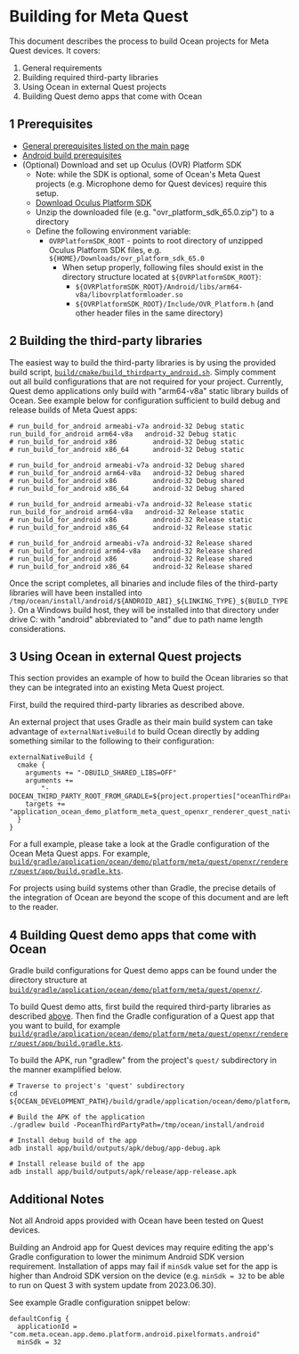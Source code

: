 # Building for Meta Quest

This document describes the process to build Ocean projects for Meta Quest devices. It covers:

1. General requirements
2. Building required third-party libraries
3. Using Ocean in external Quest projects
4. Building Quest demo apps that come with Ocean

## 1 Prerequisites

* [General prerequisites listed on the main page](README.md)
* [Android build prerequisites](building_for_android.md#1-prerequisites)
* (Optional) Download and set up Oculus (OVR) Platform SDK
  * Note: while the SDK is optional, some of Ocean's Meta Quest projects (e.g. Microphone demo for Quest devices) require this setup.
  * [Download Oculus Platform SDK](https://developer.oculus.com/downloads/package/oculus-platform-sdk/)
  * Unzip the downloaded file (e.g. "ovr_platform_sdk_65.0.zip") to a directory
  * Define the following environment variable:
    * `OVRPlatformSDK_ROOT` - points to root directory of unzipped Oculus Platform SDK files, e.g. `${HOME}/Downloads/ovr_platform_sdk_65.0`
      * When setup properly, following files should exist in the directory structure located at `${OVRPlatformSDK_ROOT}`:
        * `${OVRPlatformSDK_ROOT}/Android/libs/arm64-v8a/libovrplatformloader.so`
        * `${OVRPlatformSDK_ROOT}/Include/OVR_Platform.h` (and other header files in the same directory)

## 2 Building the third-party libraries

The easiest way to build the third-party libraries is by using the provided build script, [`build/cmake/build_thirdparty_android.sh`](build/cmake/build_thirdparty_android.sh). Simply comment out all build configurations that are not required for your project.  Currently, Quest demo applications only build with "arm64-v8a" static library builds of Ocean.  See example below for configuration sufficient to build debug and release builds of Meta Quest apps:

```
# run_build_for_android armeabi-v7a android-32 Debug static
run_build_for_android arm64-v8a   android-32 Debug static
# run_build_for_android x86         android-32 Debug static
# run_build_for_android x86_64      android-32 Debug static

# run_build_for_android armeabi-v7a android-32 Debug shared
# run_build_for_android arm64-v8a   android-32 Debug shared
# run_build_for_android x86         android-32 Debug shared
# run_build_for_android x86_64      android-32 Debug shared

# run_build_for_android armeabi-v7a android-32 Release static
run_build_for_android arm64-v8a   android-32 Release static
# run_build_for_android x86         android-32 Release static
# run_build_for_android x86_64      android-32 Release static

# run_build_for_android armeabi-v7a android-32 Release shared
# run_build_for_android arm64-v8a   android-32 Release shared
# run_build_for_android x86         android-32 Release shared
# run_build_for_android x86_64      android-32 Release shared
```

Once the script completes, all binaries and include files of the third-party libraries will have been installed into `/tmp/ocean/install/android/${ANDROID_ABI}_${LINKING_TYPE}_${BUILD_TYPE}`. On a Windows build host, they will be installed into that directory under drive C: with "android" abbreviated to "and" due to path name length considerations.

## 3 Using Ocean in external Quest projects

This section provides an example of how to build the Ocean libraries so that they can be integrated into an existing Meta Quest project.

First, build the required third-party libraries as described above.

An external project that uses Gradle as their main build system can take advantage of `externalNativeBuild` to build Ocean directly by adding something similar to the following to their configuration:

```
externalNativeBuild {
  cmake {
    arguments += "-DBUILD_SHARED_LIBS=OFF"
    arguments +=
        "-DOCEAN_THIRD_PARTY_ROOT_FROM_GRADLE=${project.properties["oceanThirdPartyPath"]}"
    targets += "application_ocean_demo_platform_meta_quest_openxr_renderer_quest_native"
  }
}
```

For a full example, please take a look at the Gradle configuration of the Ocean Meta Quest apps.  For example, [`build/gradle/application/ocean/demo/platform/meta/quest/openxr/renderer/quest/app/build.gradle.kts`](build/gradle/application/ocean/demo/platform/meta/quest/openxr/renderer/quest/app/build.gradle.kts).

For projects using build systems other than Gradle, the precise details of the integration of Ocean are beyond the scope of this document and are left to the reader.

## 4 Building Quest demo apps that come with Ocean

Gradle build configurations for Quest demo apps can be found under the directory structure at [`build/gradle/application/ocean/demo/platform/meta/quest/openxr/`](build/gradle/application/ocean/demo/platform/meta/quest/openxr/).

To build Quest demo atts, first build the required third-party libraries as described [above](#2-building-the-third-party-libraries). Then find the Gradle configuration of a Quest app that you want to build, for example [`build/gradle/application/ocean/demo/platform/meta/quest/openxr/renderer/quest/app/build.gradle.kts`](build/gradle/application/ocean/demo/platform/meta/quest/openxr/renderer/quest/app/build.gradle.kts).

To build the APK, run "gradlew" from the project's `quest/` subdirectory in the manner examplified below.

```
# Traverse to project's 'quest' subdirectory
cd ${OCEAN_DEVELOPMENT_PATH}/build/gradle/application/ocean/demo/platform/meta/quest/openxr/renderer/quest

# Build the APK of the application
./gradlew build -PoceanThirdPartyPath=/tmp/ocean/install/android

# Install debug build of the app
adb install app/build/outputs/apk/debug/app-debug.apk

# Install release build of the app
adb install app/build/outputs/apk/release/app-release.apk
```

## Additional Notes

Not all Android apps provided with Ocean have been tested on Quest devices.

Building an Android app for Quest devices may require editing the app's Gradle configuration to lower the minimum Android SDK version requirement.  Installation of apps may fail if `minSdk` value set for the app is higher than Android SDK version on the device (e.g. `minSdk = 32` to be able to run on Quest 3 with system update from 2023.06.30).

See example Gradle configuration snippet below:

```
defaultConfig {
  applicationId = "com.meta.ocean.app.demo.platform.android.pixelformats.android"
  minSdk = 32
```
